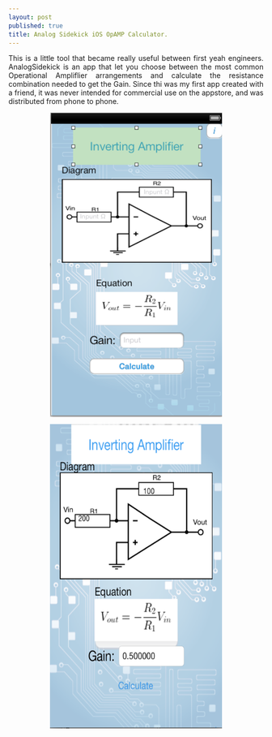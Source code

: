 ```yaml
---
layout: post
published: true
title: Analog Sidekick iOS OpAMP Calculator.
---
```


<p align="justify"> This is a little tool that became really useful between first yeah engineers. AnalogSidekick is an app that let you choose between the most common Operational Ampliflier arrangements and calculate the resistance combination needed to get the Gain. Since thi was my first app created with a friend, it was never intended for commercial use on the appstore, and was distributed from phone to phone. <p> 

<p align ="center"><img src="/assets/Analogsidekick.png" align="center" alt="Pokedex Home Scroll" height="600" width="340"></img></p>

<p align ="center"><img src="/assets/AnalogResult.png" align="center" alt="Pokedex Home Scroll" height="600" width="340"></img></p>
